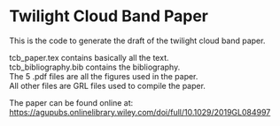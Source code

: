 # Twilight Cloud Band Paper

This is the code to generate the draft of the twilight cloud band paper.

tcb_paper.tex contains basically all the text.  
tcb_bibliography.bib contains the bibliography.  
The 5 .pdf files are all the figures used in the paper.  
All other files are GRL files used to compile the paper.

The paper can be found online at: https://agupubs.onlinelibrary.wiley.com/doi/full/10.1029/2019GL084997